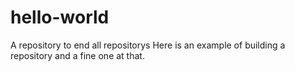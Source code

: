 # hello-world
A repository to end all repositorys
Here is an example of building a repository and a fine one at that.
